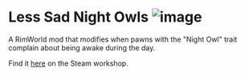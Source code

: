# Less Sad Night Owls ![image](https://img.shields.io/endpoint.svg?url=https%3A%2F%2Fshieldsio-steam-workshop.jross.me%2F3498631113)

A RimWorld mod that modifies when pawns with the "Night Owl" trait complain about being awake during the day.

Find it [here](https://steamcommunity.com/sharedfiles/filedetails/?id=3498631113) on the Steam workshop.

